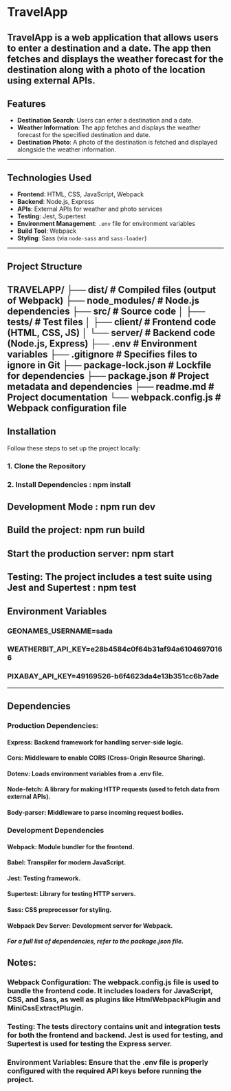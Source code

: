 # TravelApp

TravelApp is a web application that allows users to enter a destination and a date. The app then fetches and displays the weather forecast for the destination along with a photo of the location using external APIs. 
---

## Features
- **Destination Search**: Users can enter a destination and a date.
- **Weather Information**: The app fetches and displays the weather forecast for the specified destination and date.
- **Destination Photo**: A photo of the destination is fetched and displayed alongside the weather information.

---

## Technologies Used
- **Frontend**: HTML, CSS, JavaScript, Webpack
- **Backend**: Node.js, Express
- **APIs**: External APIs for weather and photo services
- **Testing**: Jest, Supertest
- **Environment Management**: `.env` file for environment variables
- **Build Tool**: Webpack
- **Styling**: Sass (via `node-sass` and `sass-loader`)

---

## Project Structure <br>
TRAVELAPP/
├── dist/ # Compiled files (output of Webpack)
├── node_modules/ # Node.js dependencies
├── src/ # Source code
│ ├── tests/ # Test files
│ ├── client/ # Frontend code (HTML, CSS, JS)
│ └── server/ # Backend code (Node.js, Express)
├── .env # Environment variables
├── .gitignore # Specifies files to ignore in Git
├── package-lock.json # Lockfile for dependencies
├── package.json # Project metadata and dependencies
├── readme.md # Project documentation
└── webpack.config.js # Webpack configuration file 
---

## Installation
Follow these steps to set up the project locally:

### 1. Clone the Repository 
### 2. Install Dependencies : npm install

## Development Mode : npm run dev

## Build the project: npm run build

## Start the production server: npm start

## Testing: The project includes a test suite using Jest and Supertest : npm test

## Environment Variables 
### GEONAMES_USERNAME=sada 
### WEATHERBIT_API_KEY=e28b4584c0f64b31af94a61046970166	
### PIXABAY_API_KEY=49169526-b6f4623da4e13b351cc6b7ade 

---
## Dependencies 
### Production Dependencies:
#### Express: Backend framework for handling server-side logic.

#### Cors: Middleware to enable CORS (Cross-Origin Resource Sharing).

#### Dotenv: Loads environment variables from a .env file.

#### Node-fetch: A library for making HTTP requests (used to fetch data from external APIs).

#### Body-parser: Middleware to parse incoming request bodies.

### Development Dependencies
#### Webpack: Module bundler for the frontend.

#### Babel: Transpiler for modern JavaScript.

#### Jest: Testing framework.

#### Supertest: Library for testing HTTP servers.

#### Sass: CSS preprocessor for styling.

#### Webpack Dev Server: Development server for Webpack.

##### For a full list of dependencies, refer to the package.json file.

## Notes: 
### Webpack Configuration: The webpack.config.js file is used to bundle the frontend code. It includes loaders for JavaScript, CSS, and Sass, as well as plugins like HtmlWebpackPlugin and MiniCssExtractPlugin.

### Testing: The __tests__ directory contains unit and integration tests for both the frontend and backend. Jest is used for testing, and Supertest is used for testing the Express server.

### Environment Variables: Ensure that the .env file is properly configured with the required API keys before running the project.
